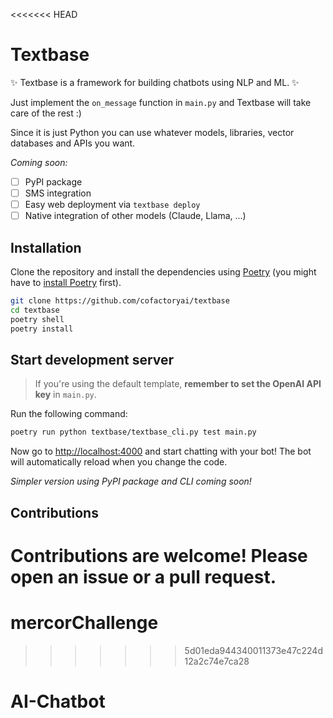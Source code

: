 <<<<<<< HEAD
# Textbase

✨ Textbase is a framework for building chatbots using NLP and ML. ✨

Just implement the `on_message` function in `main.py` and Textbase will take care of the rest :)

Since it is just Python you can use whatever models, libraries, vector databases and APIs you want.

_Coming soon:_

- [ ] PyPI package
- [ ] SMS integration
- [ ] Easy web deployment via `textbase deploy`
- [ ] Native integration of other models (Claude, Llama, ...)

## Installation

Clone the repository and install the dependencies using [Poetry](https://python-poetry.org/) (you might have to [install Poetry](https://python-poetry.org/docs/#installation) first).

```bash
git clone https://github.com/cofactoryai/textbase
cd textbase
poetry shell
poetry install
```

## Start development server

> If you're using the default template, **remember to set the OpenAI API key** in `main.py`.

Run the following command:

```bash
poetry run python textbase/textbase_cli.py test main.py
```

Now go to [http://localhost:4000](http://localhost:4000) and start chatting with your bot! The bot will automatically reload when you change the code.

_Simpler version using PyPI package and CLI coming soon!_

## Contributions

Contributions are welcome! Please open an issue or a pull request.
=======
# mercorChallenge
>>>>>>> 5d01eda944340011373e47c224d12a2c74e7ca28
# AI-Chatbot
